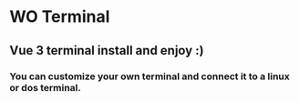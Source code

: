 # WO Terminal

## Vue 3 terminal install and enjoy :)

### You can customize your own terminal and connect it to a linux or dos terminal.

